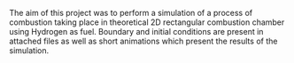The aim of this project was to perform a simulation of a process of combustion taking place in theoretical 2D rectangular combustion chamber using Hydrogen as fuel.
Boundary and initial conditions are present in attached files as well as short animations which present the results of the simulation.
